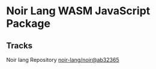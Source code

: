 # Noir Lang WASM JavaScript Package

## Tracks
Noir lang Repository [noir-lang/noir@ab32365](https://github.com/noir-lang/noir/tree/ab32365793b640a0a1e7c359c36f739d981a2487)